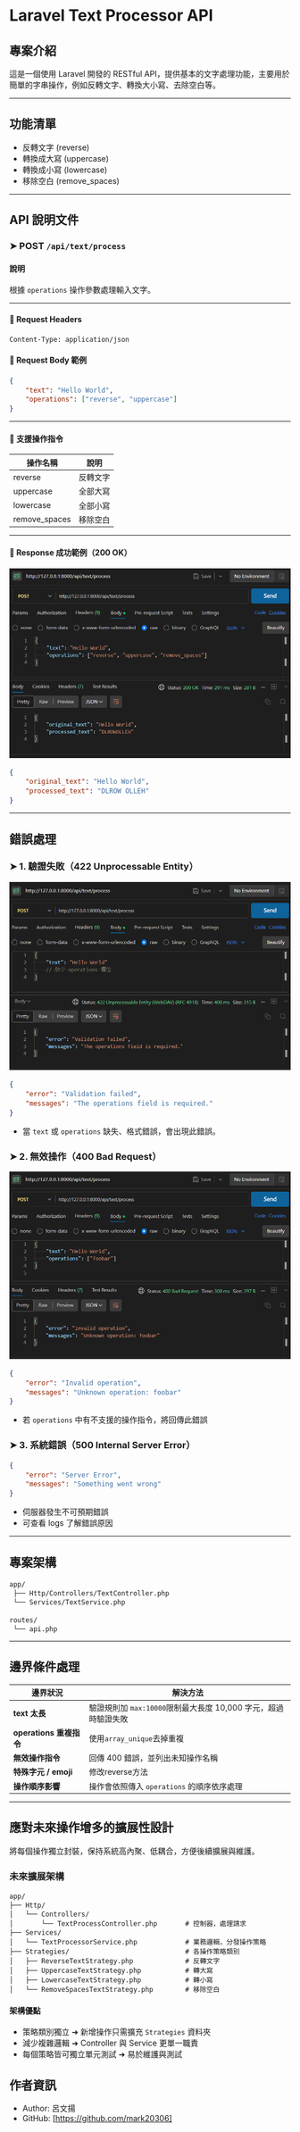 # Laravel Text Processor API

##  專案介紹
這是一個使用 Laravel 開發的 RESTful API，提供基本的文字處理功能，主要用於簡單的字串操作，例如反轉文字、轉換大小寫、去除空白等。

---

##  功能清單
-  反轉文字 (reverse)
-  轉換成大寫 (uppercase)
-  轉換成小寫 (lowercase)
-  移除空白 (remove_spaces)

---

##  API 說明文件

### ➤ POST `/api/text/process`
####  說明
根據 `operations` 操作參數處理輸入文字。

---

#### 🔸 Request Headers
```
Content-Type: application/json
```

#### 🔸 Request Body 範例
```json
{
    "text": "Hello World",
    "operations": ["reverse", "uppercase"]
}
```

---

#### 🔸 支援操作指令
| 操作名稱        | 說明       |
|----------------|------------|
| reverse        | 反轉文字   |
| uppercase      | 全部大寫   |
| lowercase      | 全部小寫   |
| remove_spaces  | 移除空白   |

---

#### 🔸 Response 成功範例（200 OK）
![Postman 測試結果](images/apiSuccess.PNG)
```json
{
    "original_text": "Hello World",
    "processed_text": "DLROW OLLEH"
}
```

---

##  錯誤處理

### ➤ 1. 驗證失敗（422 Unprocessable Entity）
![Postman 測試結果](images/validationFailed.PNG)
```json
{
    "error": "Validation failed",
    "messages": "The operations field is required."
}
```
- 當 `text` 或 `operations` 缺失、格式錯誤，會出現此錯誤。

### ➤ 2. 無效操作（400 Bad Request）
![Postman 測試結果](images/invalidOperation.PNG)
```json
{
    "error": "Invalid operation",
    "messages": "Unknown operation: foobar"
}
```
- 若 `operations` 中有不支援的操作指令，將回傳此錯誤
### ➤ 3. 系統錯誤（500 Internal Server Error）
```json
{
    "error": "Server Error",
    "messages": "Something went wrong"
}
```
- 伺服器發生不可預期錯誤
- 可查看 logs 了解錯誤原因
---

##  專案架構
```
app/
 ├── Http/Controllers/TextController.php
 └── Services/TextService.php

routes/
 └── api.php
```
---
##  邊界條件處理

| 邊界狀況           | 解決方法 |
|--------------------|--------------------|
| **text 太長**       | 驗證規則加 `max:10000`限制最大長度 10,000 字元，超過時驗證失敗 |
| **operations 重複指令** | 使用`array_unique`去掉重複 |
| **無效操作指令**     | 回傳 400 錯誤，並列出未知操作名稱 |
| **特殊字元 / emoji** | 修改reverse方法 |
| **操作順序影響**     | 操作會依照傳入 `operations` 的順序依序處理 |


---
##  應對未來操作增多的擴展性設計
  
將每個操作獨立封裝，保持系統高內聚、低耦合，方便後續擴展與維護。



### 未來擴展架構

```
app/
├── Http/
│   └── Controllers/
│       └── TextProcessController.php       # 控制器，處理請求
├── Services/
│   └── TextProcessorService.php            # 業務邏輯，分發操作策略
├── Strategies/                             # 各操作策略類別
│   ├── ReverseTextStrategy.php             # 反轉文字
│   ├── UppercaseTextStrategy.php           # 轉大寫
│   ├── LowercaseTextStrategy.php           # 轉小寫
│   └── RemoveSpacesTextStrategy.php        # 移除空白
```


####  架構優點
- 策略類別獨立 ➜ 新增操作只需擴充 `Strategies` 資料夾     
- 減少複雜邏輯 ➜ Controller 與 Service 更單一職責  
- 每個策略皆可獨立單元測試 ➜ 易於維護與測試  

##  作者資訊
- Author: 呂文揚
- GitHub: [https://github.com/mark20306]


